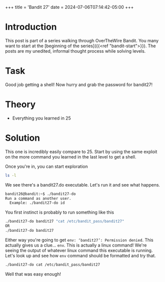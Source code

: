 +++
title = 'Bandit 27'
date = 2024-07-06T07:14:42-05:00
+++

# Introduction

This post is part of a series walking through OverTheWire Bandit. You many want to start at the [beginning of the series]({{<ref "bandit-start">}}). The posts are my unedited, informal thought process while solving levels.

# Task

Good job getting a shell! Now hurry and grab the password for bandit27!

# Theory

- Everything you learned in 25

# Solution

This one is incredibly easily compare to 25. Start by using the same exploit on the more command you learned in the last level to get a shell.

Once you're in, you can start exploration

```bash
ls -l
```

We see there's a bandit27.do executable. Let's run it and see what happens.

```bash
bandit26@bandit:~$ ./bandit27-do
Run a command as another user.
  Example: ./bandit27-do id
```

You first instinct is probably to run something like this

```bash
./bandit27-do bandit27 "cat /etc/bandit_pass/bandit27"
OR
./bandit27-do bandit27
```

Either way you're going to get `env: ‘bandit27’: Permission denied`. This actually gives us a clue... `env`. This is actually a linux command! We're seeing the output of whatever linux command this executable is running. Let's look up and see how `env` command should be formatted and try that.

```bash
./bandit27-do cat /etc/bandit_pass/bandit27
```

Well that was easy enough!
